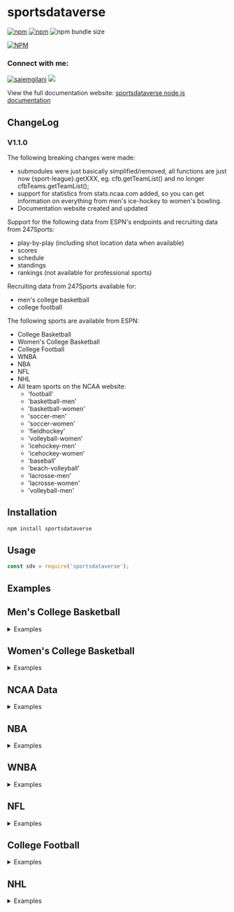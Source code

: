 # sportsdataverse

[![npm](https://img.shields.io/npm/v/sportsdataverse?style=for-the-badge)](https://www.npmjs.com/package/sportsdataverse)  [![npm](https://img.shields.io/npm/dm/sportsdataverse?style=for-the-badge)](https://www.npmjs.com/package/sportsdataverse) <img alt="npm bundle size" src="https://img.shields.io/bundlephobia/minzip/sportsdataverse?style=for-the-badge">

<a href='https://www.npmjs.com/package/sportsdataverse'>[![NPM](https://nodei.co/npm/sportsdataverse.png)](https://npmjs.org/package/sportsdataverse)</a>

<h3 align="left">Connect with me:</h3>
<p align="left"> <a href="https://twitter.com/saiemgilani" target="blank"><img src="https://img.shields.io/twitter/follow/saiemgilani?logo=twitter&style=for-the-badge" alt="saiemgilani" /></a> <a href="https://www.patreon.com/join/sportsdataverse?"><img src="https://img.shields.io/badge/Patreon-F96854?style=for-the-badge&logo=patreon&logoColor=white" /><a> </p>

View the full documentation website: [sportsdataverse node.js documentation](https://saiemgilani.github.io/sportsdataverse/)

## ChangeLog

### **V1.1.0**

The following breaking changes were made:
- submodules were just basically simplified/removed, all functions are just now {sport-league}.getXXX, eg. cfb.getTeamList() and no longer cfbTeams.getTeamList();
- support for statistics from stats.ncaa.com added, so you can get information on everything from men's ice-hockey to women's bowling.
- Documentation website created and updated

Support for the following data from ESPN's endpoints and recruiting data from 247Sports:

- play-by-play (including shot location data when available)
- scores
- schedule
- standings
- rankings (not available for professional sports)

Recruiting data from 247Sports available for:

- men's college basketball
- college football

The following sports are available from ESPN:

- College Basketball
- Women's College Basketball
- College Football
- WNBA
- NBA
- NFL
- NHL
- All team sports on the NCAA website:
  - 'football'
  - 'basketball-men'
  - 'basketball-women'
  - 'soccer-men'
  - 'soccer-women'
  - 'fieldhockey'
  - 'volleyball-women'
  - 'icehockey-men'
  - 'icehockey-women'
  - 'baseball'
  - 'beach-volleyball'
  - 'lacrosse-men'
  - 'lacrosse-women'
  - 'volleyball-men'

## Installation

```bash
npm install sportsdataverse
```

## Usage

```js
const sdv = require('sportsdataverse');
```

## Examples

## Men's College Basketball

<details><summary> Examples </summary>

### CBB Games

```js
const gameId = 401260281;

// get detailed play-by-play data for a game
const result = await sdv.cbb.getPlayByPlay(gameId);

// get box score
const result = await sdv.cbb.getBoxScore(gameId);

// get game all game data
const summary = await sdv.cbb.getSummary(gameId);

// get all game pickcenter data
const picks = await sdv.cbb.getPicks(gameId);

```

### CBB Scores

```js
const inputs = {
    year: 2021,
    month: 02,
    day: 15
};
const result = await sdv.cbb.getScoreboard(inputs);
```

### CBB Schedules

```js
const inputs = {
    groups: 50, // all Div-I games
    year: 2020,
    month: 12,
    day: 02
};

const result = await sdv.cbb.getSchedule(inputs);
```

### CBB Conferences

```js
const results = await sdv.cbb.getConferences();
```

## CBB Teams

```js
// get list of teams
const result = await sdv.cbb.getTeamList();

// get individual team data
const teamId = 52;
const result = await sdv.cbb.getTeamInfo(teamId);

// get team roster data
const result = await sdv.cbb.getTeamPlayers(teamId);
```

## CBB Rankings

```js
// get rankings
const inputs = {
    year: 2020,
    week: 19
};

const result = await sdv.cbb.getRankings(inputs);
```

## CBB Standings

```js
// get standings
const inputs = {
    year: 2020
};

const result = await sdv.cbb.getStandings(inputs);
```

## CBB Recruiting

```js
// get recruiting data from 247Composite
// get player rankings
const result = await sdv.cbb.getPlayerRankings({
                    year: 2016
                });

const result = await sdv.cbb.getPlayerRankings({
                    year: 2021,
                    position: "C"
                });

const result = await sdv.cbbRecruiting.getPlayerRankings({
                    year: 2020,
                    group: "JuniorCollege"
                });

// get school rankings
const result = await sdv.cbb.getSchoolRankings(2021);

// get a school's commit list
const result = await sdv.cbb.getSchoolCommits('floridastate', 2020);
```

</details>

## Women's College Basketball

<details><summary> Examples </summary>

### WBB Games

```js
const gameId = 401260565;

// get detailed play-by-play data for a game
const result = await sdv.wbb.getPlayByPlay(gameId);

// get box score
const result = await sdv.wbb.getBoxScore(gameId);

// get game all game data
const summary = await sdv.wbb.getSummary(gameId);
```

### WBB Scores

```js
const inputs = {
    year: 2021,
    month: 02,
    day: 15
};
const result = await sdv.wbb.getScoreboard(inputs);
```

### WBB Schedules

```js
const inputs = {
    groups: 50, // all Div-I games
    year: 2020,
    month: 12,
    day: 02
};

const result = await sdv.wbb.getSchedule(inputs);
```

### WBB Conferences

```js
const results = await sdv.wbb.getConferences();
```

### WBB Teams

```js
// get list of teams
const result = await sdv.wbb.getTeamList();

// get individual team data
const teamId = 52;
const result = await sdv.wbb.getTeamInfo(teamId);

// get team roster data
const result = await sdv.wbb.getTeamPlayers(teamId);
```

### WBB Rankings

```js
// get rankings
const inputs = {
    year: 2020,
    week: 19
};

const result = await sdv.wbb.getRankings(inputs);
```

### WBB Standings

```js
// get standings
const inputs = {
    year: 2020
};

const result = await sdv.wbb.getStandings(inputs);
```

</details>

## NCAA Data

<details><summary> Examples </summary>

### NCAA Scoreboard

```js
// acceptable sport names:
// ['football' ,'basketball-men', 'basketball-women',
//  'soccer-men','soccer-women','fieldhockey',
//  'volleyball-women','beach-volleyball',
//  'icehockey-men','icehockey-women',
//  'baseball',  'volleyball-men',
//  'lacrosse-men', 'lacrosse-women']
// get ncaa scoreboard data for sport from above list
// (default: 'basketball-men')
const result = await sdv.ncaa.getNcaaScoreboard(
    sport = 'basketball-men', division = 'd1', year = 2020, month = 02, day = 15
)
```

### NCAA Games

```js
// NCAA game information for a given game id
const result = await sdv.ncaa.getNcaaInfo(5764053);

// NCAA box score for a given game id
const result = await sdv.ncaa.getNcaaBoxScore(5764053);

// NCAA play-by-play for a given game id
const result = await sdv.ncaa.getNcaaPlayByPlay(5764053);

// NCAA game team stats for a given game (appears to only exist for football)
const result = await sdv.ncaa.getNcaaTeamStats(5772253);

// NCAA game scoring summary for a given game (appears to only exist for football)
const result = await sdv.ncaa.getNcaaScoringSummary(5772253);
```

**update v1.0.17: can now use game url fragment (relative to [https://ncaa.com](https://ncaa.com)) pulled from ncaaScoreboard to capture redirected url gameId for games older than the past two years with ease**

```js
const result = await sdv.ncaa.getNcaaScoreboard(
    sport = 'basketball-men', division = 'd3', year = 2019, month = 02, day = 15
)
const urlGame = result["games"][16]["game"]["url"]

const gameId = await sdv.ncaa.getNcaaRedirectUrl(urlGame);
console.log(gameId);
const res = await sdv.ncaa.getNcaaBoxScore(game=gameId);

```

</details>

## NBA

<details><summary> Examples </summary>

### NBA Games

```js
const gameId = 401283399;

// get detailed play-by-play data for a game
const result = await sdv.nba.getPlayByPlay(gameId);

// get box score
const result = await sdv.nba.getBoxScore(gameId);

// get game all game data
const summary = await sdv.nba.getSummary(gameId);

// get all game pickcenter data
const picks = await sdv.nba.getPicks(gameId);

```

### NBA Scores

```js
const inputs = {
    year: 2021,
    month: 02,
    day: 15
};
const result = await sdv.nba.getScoreboard(inputs);
```

### NBA Schedules

```js
const inputs = {
    year: 2020,
    month: 12,
    day: 02
};

const result = await sdv.nba.getSchedule(inputs);
```

### NBA Conferences

```js
const results = await sdv.nba.getConferences();
```

### NBA Teams

```js
// get list of teams
const result = await sdv.nba.getTeamList();

// get individual team data
const teamId = 16;
const result = await sdv.nba.getTeamInfo(teamId);

// get team roster data
const result = await sdv.nba.getTeamPlayers(teamId);
```

### NBA Standings

```js
// get standings
const inputs = {
    year: 2020,
    group: 'league'
};

const result = await sdv.nba.getStandings(inputs);
```

</details>

## WNBA

<details><summary> Examples </summary>

### WNBA Games

```js
const gameId = 401244185;

// get detailed play-by-play data for a game
const result = await sdv.wnba.getPlayByPlay(gameId);

// get box score
const result = await sdv.wnba.getBoxScore(gameId);

// get game all game data
const summary = await sdv.wnba.getSummary(gameId);
```

### WNBA Scores

```js
const inputs = {
    year: 2021,
    month: 02,
    day: 15
};
const result = await sdv.wnba.getScoreboard(inputs);
```

### WNBA Schedules

```js
const inputs = {
    year: 2020,
    month: 12,
    day: 02
};

const result = await sdv.wnba.getSchedule(inputs);
```

### WNBA Teams

```js
// get list of teams
const result = await sdv.wnba.getTeamList();

// get individual team data
const teamId = 14;
const result = await sdv.wnba.getTeamInfo(teamId);

// get team roster data
const result = await sdv.wnba.getTeamPlayers(teamId);
```

### WNBA Standings

```js
// get standings
const inputs = {
    year: 2020,
    group: 'league'
};

const result = await sdv.wnba.getStandings(inputs);
```

</details>

## NFL

<details><summary> Examples </summary>

### NFL Games

```js
const gameId = 401220403;

// get detailed play-by-play data for a game
const result = await sdv.nfl.getPlayByPlay(gameId);

// get box score
const box = await sdv.nfl.getBoxScore(gameId);

// get all game data
const summary = await sdv.nfl.getSummary(gameId);

// get all game pickcenter data
const picks = await sdv.nfl.getPicks(gameId);

```

### NFL Scores

```js
const inputs = {
    year: 2021,
    month: 02,
    day: 07
};
const result = await sdv.nfl.getScoreboard(inputs);
```

### NFL Schedules

```js
const inputs = {
    year: 2021,
    month: 02,
    day: 07
};

const result = await sdv.nfl.getSchedule(inputs);
```

### NFL Teams

```js
// get list of teams
const result = await sdv.nfl.getTeamList();

// get individual team data
const teamId = 27;
const result = await sdv.nfl.getTeamInfo(teamId);

// get team roster data
const result = await sdv.nfl.getTeamPlayers(teamId);
```

### NFL Standings

```js
// get standings
// acceptable group names: ['league','conference','division']
const inputs = {
    year: 2020,
    group: 'league'
};

const result = await sdv.nfl.getStandings(inputs);
```

</details>

## College Football

<details><summary> Examples </summary>

### CFB Games

```js
const gameId = 401256194;

// get detailed play-by-play data for a game
const result = await sdv.cfb.getPlayByPlay(gameId);

// get box score
const result = await sdv.cfb.getBoxScore(gameId);

// get game all game data
const summary = await sdv.cfb.getSummary(gameId);

// get all game pickcenter data
const picks = await sdv.cfb.getPicks(gameId);

```

### CFB Scores

```js
const inputs = {
    groups: 80,  //FBS Group Code, 81 for FCS
    year: 2021,
    month: 12,
    day: 15
};
const result = await sdv.cfb.getScoreboard(inputs);
```

### CFB Schedules

```js
const inputs = {
    groups: 80, // all Div-I games
    year: 2020,
    month: 12,
    day: 02
};

const result = await sdv.cfb.getSchedule(inputs);
```

### CFB Conferences

```js
const results = await sdv.cfb.getConferences();
```

## CFB Teams

```js
// get list of teams
const result = await sdv.cfb.getTeamList();

// get individual team data
const teamId = 52;
const result = await sdv.cfb.getTeamInfo(teamId);

// get team roster data
const result = await sdv.cfb.getTeamPlayers(teamId);
```

## CFB Rankings

```js
// get rankings
const inputs = {
    year: 2020,
    week: 12
};

const result = await sdv.cfb.getRankings(inputs);
```

## CFB Standings

```js
// get standings
const inputs = {
    year: 2020
};

const result = await sdv.cfb.getStandings(inputs);
```

## CFB Recruiting

```js
// get recruiting data from 247Composite
// get player rankings
const result = await sdv.cfb.getPlayerRankings({
                    year: 2016
                });

const result = await sdv.cfb.getPlayerRankings({
                    year: 2021,
                    position: "DT"
                });

const result = await sdv.cfb.getPlayerRankings({
                    year: 2020,
                    group: "JuniorCollege"
                });

// get school rankings
const result = await sdv.cfb.getSchoolRankings(2021);

// get a school's commit list
const result = await sdv.cfb.getSchoolCommits('floridastate', 2020);
```

</details>

## NHL

<details><summary> Examples </summary>

### NHL Games

```js
const gameId = 401272446;

// get detailed play-by-play data for a game
const result = await sdv.nhl.getPlayByPlay(gameId);

// get box score
const box = await sdv.nhl.getBoxScore(gameId);

// get all game data
const summary = await sdv.nhl.getSummary(gameId);

// get all game pickcenter data
const picks = await sdv.nhl.getPicks(gameId);

```

### NHL Scores

```js
const inputs = {
    year: 2021,
    month: 02,
    day: 15
};
const result = await sdv.nhl.getScoreboard(inputs);
```

### NHL Schedules

```js
const inputs = {
    year: 2021,
    month: 02,
    day: 15
};

const result = await sdv.nhl.getSchedule(inputs);
```

### NHL Teams

```js
// get list of teams
const result = await sdv.nhl.getTeamList();

// get individual team data
const teamId = 16;
const result = await sdv.nhl.getTeamInfo(teamId);

// get team roster data
const result = await sdv.nhl.getTeamPlayers(teamId);
```

### NHL Standings

```js
// get standings
const inputs = {
    year: 2020
};

const result = await sdv.nhl.getStandings(inputs);
```

</details>

